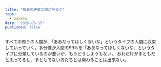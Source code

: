 ```yaml
---
title: "孤島の絶壁に誰が登るか"
tags:
  - zakkan
date: "2025-06-15"
published: false
---
```

すべての周りの人間が、「ああなってほしくないな」というタイプの人間に収束していっていく。多分僕が人間の99%を「ああなってほしくないな」というタイプに分類しているのが悪いが、もうどうしようもない。
おれだけがまともだと思ってるし、まともでない方たちとは関わることは出来ない。